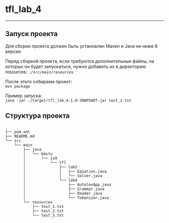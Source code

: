 # tfl_lab_4

___

## Запуск проекта
Для сборки проекта должен быть установлен Maven и Java не ниже 8 версии

Перед сборкой проекта, если требуются дополнительные файлы, на которых он будет запускаться, нужно добавить их в директорию resources: `./src/main/resources`

После этого собираем проект:  
`mvn package`

Пример запуска:  
`java -jar ./target/tfl_lab_4-1.0-SNAPSHOT.jar test_1.txt`

## Структура проекта

```
.
├── pom.xml
├── README.md
└── src
    └── main
        ├── java
        │   └── bmstu
        │       └── iu9
        │           └── tfl
        │               ├── lab2
        │               │   ├── Equation.java
        │               │   └── Solver.java
        │               └── lab4
        │                   ├── AutolexApp.java
        │                   ├── Grammar.java
        │                   ├── Reader.java
        │                   └── Tokenizer.java
        └── resources
            ├── test_1.txt
            ├── test_2.txt
            └── test_3.txt


```